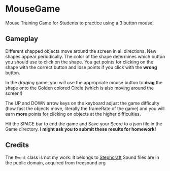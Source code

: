 # MouseGame
Mouse Training Game for Students to practice using a 3 button mouse!

## Gameplay
Different shapped objects move around the screen in all directions.  New shapes appear periodically.  The color of the shape determines which button you should use to click on the shape.  You get points for clicking on the shape with the correct button and lose points if you click with the **wrong** button.  
  
In the *draging* game, you will use the appropriate mouse button to **drag** the shape onto the Golden colored Circle (which is also moving around the screen!)
  
The UP and DOWN arrow keys on the keyboard adjust the game difficulty (how fast the objects move, literally the frameRate of the game) and you will earn **more** points for clicking on objects at the higher difficulties.  
  
Hit the SPACE bar to end the game and Save your Score to a json file in the Game directory. **I might ask you to submit these results for homework!**

## Credits
The `Event` class is not my work:  It belongs to [Stephcraft](https://github.com/Stephcraft/Project-16x16/blob/master/sketch/EventLibrary/EventLibrary.pde)
Sound files are in the public domain, acquired from freesound.org

